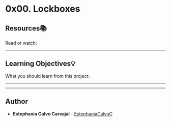 # 0x00. Lockboxes

## Resources:books:
Read or watch:

---
## Learning Objectives:bulb:
What you should learn from this project:

---
---

## Author
* **Estephania Calvo Carvajal** - [EstephaniaCalvoC](https://github.com/EstephaniaCalvoC)